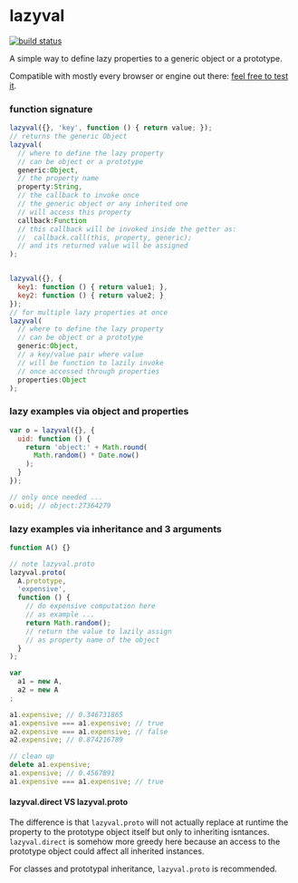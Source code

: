 lazyval
=======

[![build status](https://secure.travis-ci.org/WebReflection/lazyval.png)](http://travis-ci.org/WebReflection/lazyval)

A simple way to define lazy properties to a generic object or a prototype.

Compatible with mostly every browser or engine out there: [feel free to test it](http://webreflection.github.io/lazyval/test/).


### function signature

```js
lazyval({}, 'key', function () { return value; });
// returns the generic Object
lazyval(
  // where to define the lazy property
  // can be object or a prototype
  generic:Object,
  // the property name
  property:String,
  // the callback to invoke once
  // the generic object or any inherited one
  // will access this property
  callback:Function
  // this callback will be invoked inside the getter as:
  //  callback.call(this, property, generic);
  // and its returned value will be assigned
);


lazyval({}, {
  key1: function () { return value1; },
  key2: function () { return value2; }
});
// for multiple lazy properties at once
lazyval(
  // where to define the lazy property
  // can be object or a prototype
  generic:Object,
  // a key/value pair where value
  // will be function to lazily invoke
  // once accessed through properties
  properties:Object
);
```


### lazy examples via object and properties

```js
var o = lazyval({}, {
  uid: function () {
    return 'object:' + Math.round(
      Math.random() * Date.now()
    );
  }
});

// only once needed ...
o.uid; // object:27364279
```


### lazy examples via inheritance and 3 arguments

```js
function A() {}

// note lazyval.proto
lazyval.proto(
  A.prototype,
  'expensive',
  function () {
    // do expensive computation here
    // as example ...
    return Math.random();
    // return the value to lazily assign
    // as property name of the object
  }
);

var
  a1 = new A,
  a2 = new A
;

a1.expensive; // 0.346731865
a1.expensive === a1.expensive; // true
a2.expensive === a1.expensive; // false
a2.expensive; // 0.874216789

// clean up
delete a1.expensive;
a1.expensive; // 0.4567891
a1.expensive === a1.expensive; // true
```

#### lazyval.direct VS lazyval.proto
The difference is that `lazyval.proto` will not actually replace at runtime the property to the prototype object itself but only to inheriting isntances. `lazyval.direct` is somehow more greedy here because an access to the prototype object could affect all inherited instances.

For classes and prototypal inheritance, `lazyval.proto` is recommended.

